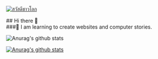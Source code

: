 <p><a target="_blank" rel="noopener noreferrer" href="https://raw.githubusercontent.com/sagar-viradiya/sagar-viradiya/master/resources/banner.png"><img src="https://raw.githubusercontent.com/sagar-viradiya/sagar-viradiya/master/resources/banner.png" alt="สวัสดีชาวโลก" style="max-width:100%;"></a></p>
## Hi there 👋<br>
###🌱 I am learning to create websites and computer stories.

![Anurag's github stats](https://github-readme-stats.vercel.app/api?username=anuraghazra&show_icons=true)

[![Anurag's github stats](https://github-readme-stats.vercel.app/api?username=SJBALL5308&show_icons=true&theme=radical)](https://github.com/anuraghazra/github-readme-stats)
